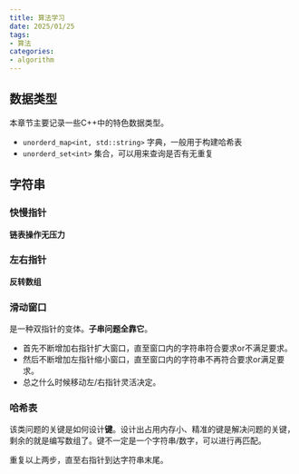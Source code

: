 ```yaml
---
title: 算法学习
date: 2025/01/25
tags:
- 算法
categories:
- algorithm
---
```

## 数据类型
本章节主要记录一些C++中的特色数据类型。
- `unorderd_map<int, std::string>` 字典，一般用于构建哈希表
- `unorderd_set<int>` 集合，可以用来查询是否有无重复

## 字符串

### 快慢指针
**链表操作无压力**

### 左右指针
**反转数组**

### 滑动窗口
是一种双指针的变体。**子串问题全靠它**。
- 首先不断增加右指针扩大窗口，直至窗口内的字符串符合要求or不满足要求。
- 然后不断增加左指针缩小窗口，直至窗口内的字符串不再符合要求or满足要求。
- 总之什么时候移动左/右指针灵活决定。

### 哈希表
该类问题的关键是如何设计**键**。设计出占用内存小、精准的键是解决问题的关键，剩余的就是编写数组了。键不一定是一个字符串/数字，可以进行再匹配。


重复以上两步，直至右指针到达字符串末尾。